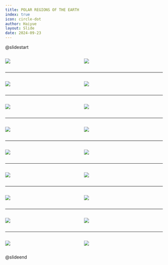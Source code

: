 ```yaml
---
title: POLAR REGIONS OF THE EARTH
index: true
icon: circle-dot
author: Haiyue
layout: Slide
date: 2024-09-23
---
```

 
@slidestart

<div style="display:flex">
<div style="flex:1">

![](https://raw.githubusercontent.com/yclord/reading/refs/heads/master/english/Level-U/POLAR%20REGIONS%20OF%20THE%20EARTH/001.webp)
</div>
<div style="flex:1">

![](https://raw.githubusercontent.com/yclord/reading/refs/heads/master/english/Level-U/POLAR%20REGIONS%20OF%20THE%20EARTH/002.webp)
</div>
</div>

---

<div style="display:flex">
<div style="flex:1">

![](https://raw.githubusercontent.com/yclord/reading/refs/heads/master/english/Level-U/POLAR%20REGIONS%20OF%20THE%20EARTH/003.webp)
</div>
<div style="flex:1">

![](https://raw.githubusercontent.com/yclord/reading/refs/heads/master/english/Level-U/POLAR%20REGIONS%20OF%20THE%20EARTH/004.webp)
</div>
</div>

---

<div style="display:flex">
<div style="flex:1">

![](https://raw.githubusercontent.com/yclord/reading/refs/heads/master/english/Level-U/POLAR%20REGIONS%20OF%20THE%20EARTH/005.webp)
</div>
<div style="flex:1">

![](https://raw.githubusercontent.com/yclord/reading/refs/heads/master/english/Level-U/POLAR%20REGIONS%20OF%20THE%20EARTH/006.webp)
</div>
</div>

---

<div style="display:flex">
<div style="flex:1">

![](https://raw.githubusercontent.com/yclord/reading/refs/heads/master/english/Level-U/POLAR%20REGIONS%20OF%20THE%20EARTH/007.webp)
</div>
<div style="flex:1">

![](https://raw.githubusercontent.com/yclord/reading/refs/heads/master/english/Level-U/POLAR%20REGIONS%20OF%20THE%20EARTH/008.webp)
</div>
</div>

---

<div style="display:flex">
<div style="flex:1">

![](https://raw.githubusercontent.com/yclord/reading/refs/heads/master/english/Level-U/POLAR%20REGIONS%20OF%20THE%20EARTH/009.webp)
</div>
<div style="flex:1">

![](https://raw.githubusercontent.com/yclord/reading/refs/heads/master/english/Level-U/POLAR%20REGIONS%20OF%20THE%20EARTH/010.webp)
</div>
</div>

---

<div style="display:flex">
<div style="flex:1">

![](https://raw.githubusercontent.com/yclord/reading/refs/heads/master/english/Level-U/POLAR%20REGIONS%20OF%20THE%20EARTH/011.webp)
</div>
<div style="flex:1">

![](https://raw.githubusercontent.com/yclord/reading/refs/heads/master/english/Level-U/POLAR%20REGIONS%20OF%20THE%20EARTH/012.webp)
</div>
</div>

---

<div style="display:flex">
<div style="flex:1">

![](https://raw.githubusercontent.com/yclord/reading/refs/heads/master/english/Level-U/POLAR%20REGIONS%20OF%20THE%20EARTH/013.webp)
</div>
<div style="flex:1">

![](https://raw.githubusercontent.com/yclord/reading/refs/heads/master/english/Level-U/POLAR%20REGIONS%20OF%20THE%20EARTH/014.webp)
</div>
</div>

---

<div style="display:flex">
<div style="flex:1">

![](https://raw.githubusercontent.com/yclord/reading/refs/heads/master/english/Level-U/POLAR%20REGIONS%20OF%20THE%20EARTH/015.webp)
</div>
<div style="flex:1">

![](https://raw.githubusercontent.com/yclord/reading/refs/heads/master/english/Level-U/POLAR%20REGIONS%20OF%20THE%20EARTH/016.webp)
</div>
</div>

---

<div style="display:flex">
<div style="flex:1">

![](https://raw.githubusercontent.com/yclord/reading/refs/heads/master/english/Level-U/POLAR%20REGIONS%20OF%20THE%20EARTH/017.webp)
</div>
<div style="flex:1">

![](https://raw.githubusercontent.com/yclord/reading/refs/heads/master/english/Level-U/POLAR%20REGIONS%20OF%20THE%20EARTH/018.webp)
</div>
</div>

@slideend